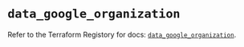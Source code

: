 # `data_google_organization`

Refer to the Terraform Registory for docs: [`data_google_organization`](https://registry.terraform.io/providers/hashicorp/google-beta/4.83.0/docs/data-sources/google_organization).
